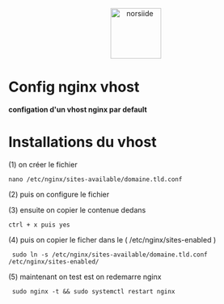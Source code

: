 <p align="center"><img src="https://www.nginx.com/wp-content/uploads/2018/08/NGINX-logo-rgb-large.png" width="100" alt="norsiide"></p>

# Config nginx vhost

**configation d'un vhost nginx par default**

# Installations du vhost

(1) on créer le fichier 

```
nano /etc/nginx/sites-available/domaine.tld.conf
```

(2) puis on configure le fichier 
 
(3) ensuite on copier le contenue dedans
 
```
ctrl + x puis yes 
```
(4) puis on copier le ficher dans le ( /etc/nginx/sites-enabled )
 
```
 sudo ln -s /etc/nginx/sites-available/domaine.tld.conf /etc/nginx/sites-enabled/
``` 
(5) maintenant on test est on redemarre nginx
 
```
 sudo nginx -t && sudo systemctl restart nginx
```
